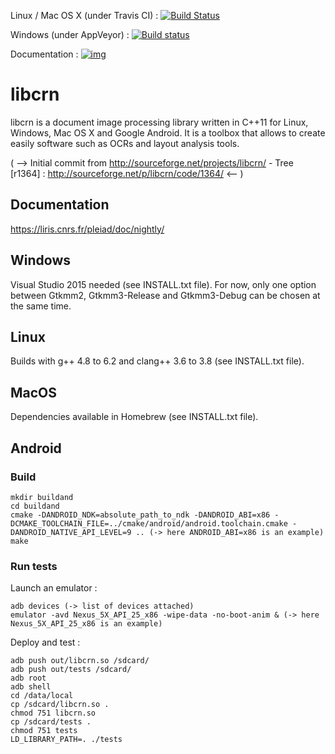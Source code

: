Linux / Mac OS X (under Travis CI) : [![Build Status](https://travis-ci.org/Liris-Pleiad/libcrn.svg?branch=master)](https://travis-ci.org/Liris-Pleiad/libcrn)

Windows (under AppVeyor) : [![Build status](https://ci.appveyor.com/api/projects/status/github/Liris-Pleiad/libcrn?branch=master&svg=true)](https://ci.appveyor.com/project/mtola/libcrn-htad6)

Documentation : [![img](https://img.shields.io/badge/Documentation-nightly-brightgreen.svg)](https://liris.cnrs.fr/pleiad/doc/nightly/)

# libcrn

libcrn is a document image processing library written in C++11 for Linux, Windows, Mac OS X and Google Android. It is a toolbox that allows to create easily software such as OCRs and layout analysis tools.

( --> Initial commit from http://sourceforge.net/projects/libcrn/ - Tree [r1364] : http://sourceforge.net/p/libcrn/code/1364/ <-- )

## Documentation
https://liris.cnrs.fr/pleiad/doc/nightly/

## Windows
Visual Studio 2015 needed (see INSTALL.txt file).
For now, only one option between Gtkmm2, Gtkmm3-Release and Gtkmm3-Debug can be chosen at the same time.

## Linux
Builds with g++ 4.8 to 6.2 and clang++ 3.6 to 3.8 (see INSTALL.txt file).

## MacOS
Dependencies available in Homebrew (see INSTALL.txt file).

## Android
### Build
```
mkdir buildand
cd buildand
cmake -DANDROID_NDK=absolute_path_to_ndk -DANDROID_ABI=x86 -DCMAKE_TOOLCHAIN_FILE=../cmake/android/android.toolchain.cmake -DANDROID_NATIVE_API_LEVEL=9 .. (-> here ANDROID_ABI=x86 is an example)
make
```
### Run tests
Launch an emulator :
```
adb devices (-> list of devices attached)
emulator -avd Nexus_5X_API_25_x86 -wipe-data -no-boot-anim & (-> here Nexus_5X_API_25_x86 is an example)
```
Deploy and test :
```
adb push out/libcrn.so /sdcard/
adb push out/tests /sdcard/
adb root
adb shell
cd /data/local
cp /sdcard/libcrn.so .
chmod 751 libcrn.so
cp /sdcard/tests .
chmod 751 tests
LD_LIBRARY_PATH=. ./tests
```
